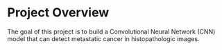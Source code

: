 # Project Overview
The goal of this project is to build a Convolutional Neural Network (CNN) model that can detect metastatic cancer in histopathologic images.
